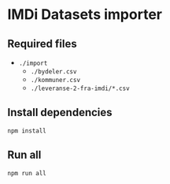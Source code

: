 # IMDi Datasets importer

## Required files

- `./import`
  -  `./bydeler.csv`
  -  `./kommuner.csv`
  -  `./leveranse-2-fra-imdi/*.csv`


## Install dependencies

    npm install

## Run all

    npm run all
